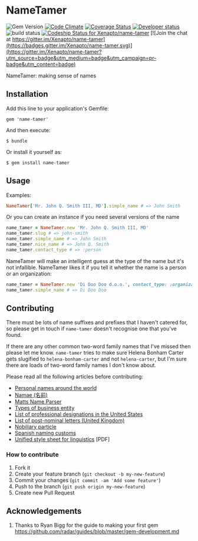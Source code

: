 # NameTamer

![Gem Version](http://img.shields.io/gem/v/name-tamer.svg?style=flat)&nbsp;[![Code Climate](http://img.shields.io/codeclimate/github/Xenapto/name-tamer.svg?style=flat)](https://codeclimate.com/github/Xenapto/name-tamer)&nbsp;[![Coverage Status](https://img.shields.io/coveralls/Xenapto/name-tamer.svg?style=flat)](https://coveralls.io/r/Xenapto/name-tamer?branch=master)
[![Developer status](http://img.shields.io/badge/developer-awesome-brightgreen.svg?style=flat)](http://xenapto.com)
![build status](https://circleci.com/gh/Xenapto/name-tamer.png?circle-token=2293f2a1d8463a948c2a2ce4bb3bd99786958c59)
[ ![Codeship Status for Xenapto/name-tamer](https://www.codeship.io/projects/e3453410-f32f-0131-b8b8-428432402276/status)](https://www.codeship.io/projects/27835) [![Join the chat at https://gitter.im/Xenapto/name-tamer](https://badges.gitter.im/Xenapto/name-tamer.svg)](https://gitter.im/Xenapto/name-tamer?utm_source=badge&utm_medium=badge&utm_campaign=pr-badge&utm_content=badge)

NameTamer: making sense of names

## Installation

Add this line to your application's Gemfile:

    gem 'name-tamer'

And then execute:

    $ bundle

Or install it yourself as:

    $ gem install name-tamer

## Usage

Examples:

```ruby
NameTamer['Mr. John Q. Smith III, MD'].simple_name # => John Smith
```

Or you can create an instance if you need several versions of the name

```ruby
name_tamer = NameTamer.new 'Mr. John Q. Smith III, MD'
name_tamer.slug # => john-smith
name_tamer.simple_name # => John Smith
name_tamer.nice_name # => John Q. Smith
name_tamer.contact_type # => :person
```

NameTamer will make an intelligent guess at the type of the name but it's not infallible. NameTamer likes it if you tell it whether the name is a person or an organization:

```ruby
name_tamer = NameTamer.new 'Di Doo Doo d.o.o.', contact_type: :organization
name_tamer.simple_name # => Di Doo Doo
```

## Contributing

There must be lots of name suffixes and prefixes that I haven't catered for, so please get in touch if `name-tamer` doesn't recognise one that you've found.

If there are any other common two-word family names that I've missed then please let me know. `name-tamer` tries to make sure Helena Bonham Carter gets slugified to `helena-bonham-carter` and not `helena-carter`, but I'm sure there are loads of two-word family names I don't know about.

Please read all the following articles before contributing:

* [Personal names around the world](http://www.w3.org/International/questions/qa-personal-names)
* [Namae (名前)](https://github.com/berkmancenter/namae)
* [Matts Name Parser](https://github.com/mericson/people)
* [Types of business entity](http://en.wikipedia.org/wiki/Types_of_business_entity)
* [List of professional designations in the United States](http://en.wikipedia.org/wiki/List_of_post-nominal_letters_(USA))
* [List of post-nominal letters (United Kingdom)](http://en.wikipedia.org/wiki/List_of_post-nominal_letters_(United_Kingdom))
* [Nobiliary particle](http://en.wikipedia.org/wiki/Nobiliary_particle)
* [Spanish naming customs](http://en.wikipedia.org/wiki/Spanish_naming_customs)
* [Unified style sheet for linguistics](http://linguistlist.org/pubs/tocs/JournalUnifiedStyleSheet2007.pdf) [PDF]

### How to contribute

1.  Fork it
1.  Create your feature branch (`git checkout -b my-new-feature`)
1.  Commit your changes (`git commit -am 'Add some feature'`)
1.  Push to the branch (`git push origin my-new-feature`)
1.  Create new Pull Request

## Acknowledgements

1.  Thanks to Ryan Bigg for the guide to making your first gem https://github.com/radar/guides/blob/master/gem-development.md
